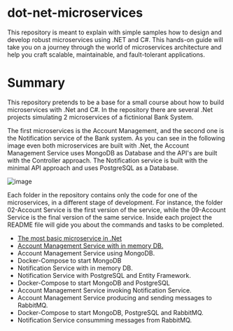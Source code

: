 # dot-net-microservices
This repository is meant to explain with simple samples how to design and develop robust microservices using .NET and C#. This hands-on guide will take you on a journey through the world of microservices architecture and help you craft scalable, maintainable, and fault-tolerant applications.

# Summary
This repository pretends to be a base for a small course about how to build microservices with .Net and C#. In the repository there are several .Net projects simulating 2 microservices of a fictinional Bank System.

The first microservices is the Account Management, and the second one is the Notification service of the Bank system. As you can see in the following image even both microservices are built with .Net, the Account Management Service uses MongoDB as Database and the API's are built with the Controller approach. The Notification service is built with the minimal API approach and uses PostgreSQL as a Database.

![image](https://github.com/Nattanahel-Chaves/dot-net-microservices/assets/118920372/85658d0a-9847-4fd2-a153-b63dba3f988a)

Each folder in the repository contains only the code for one of the microservices, in a different stage of development. For instance, the folder 02-Account Service is the first version of the service, while the 09-Account Service is the final version of the same service. Inside each project the README file will gide you about the commands and tasks to be completed.


- [The most basic microservice in .Net](https://github.com/Nattanahel-Chaves/dot-net-microservices/tree/main/01-Basic/src/01-basic#readme) 
- [Account Management Service with in memory DB.](https://github.com/Nattanahel-Chaves/dot-net-microservices/tree/main/02-AccountService/src/BestBank.AccountService#readme)
- Account Management Service using MongoDB.
- Docker-Compose to start MongoDB
- Notification Service with in memory DB.
- Notification Service with PostgreSQL and Entity Framework.
- Docker-Compose to start MongoDB and PostgreSQL
- Account Management Service invoking Notification Service.
- Account Management Service producing and sending messages to RabbitMQ.
- Docker-Compose to start MongoDB, PostgreSQL and RabbitMQ.
- Notification Service consumming messages from RabbitMQ.

